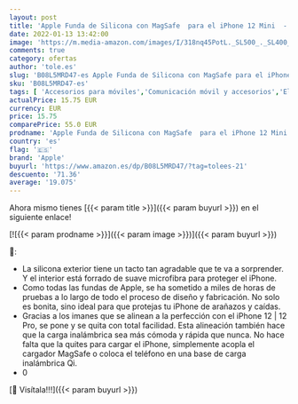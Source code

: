 ```yaml
---
layout: post
title: 'Apple Funda de Silicona con MagSafe  para el iPhone 12 Mini  - Naranja Kumquat'
date: 2022-01-13 13:42:00
image: 'https://m.media-amazon.com/images/I/318nq45PotL._SL500_._SL400_.jpg'
comments: true
category: ofertas
author: 'tole.es'
slug: 'B08L5MRD47-es Apple Funda de Silicona con MagSafe para el iPhone 12 Mini...'
sku: 'B08L5MRD47-es'
tags: [ 'Accesorios para móviles','Comunicación móvil y accesorios','Electrónica','Fundas y carcasas para teléfonos móviles','apple','iphone', ]
actualPrice: 15.75 EUR
currency: EUR
price: 15.75
comparePrice: 55.0 EUR
prodname: 'Apple Funda de Silicona con MagSafe  para el iPhone 12 Mini  - Naranja Kumquat'
country: 'es'
flag: '🇪🇸'
brand: 'Apple'
buyurl: 'https://www.amazon.es/dp/B08L5MRD47/?tag=tolees-21'
descuento: '71.36'
average: '19.075'
---
```


Ahora mismo tienes [{{< param title >}}]({{< param buyurl >}}) en el siguiente enlace!

[![{{< param prodname >}}]({{< param image >}})]({{< param buyurl >}})

🔎:

- La silicona exterior tiene un tacto tan agradable que te va a sorprender. Y el interior está forrado de suave microfibra para proteger el iPhone.
- Como todas las fundas de Apple, se ha sometido a miles de horas de pruebas a lo largo de todo el proceso de diseño y fabricación. No solo es bonita, sino ideal para que protejas tu iPhone de arañazos y caídas.
- Gracias a los imanes que se alinean a la perfección con el iPhone 12 | 12 Pro, se pone y se quita con total facilidad. Esta alineación también hace que la carga inalámbrica sea más cómoda y rápida que nunca. No hace falta que la quites para cargar el iPhone, simplemente acopla el cargador MagSafe o coloca el teléfono en una base de carga inalámbrica Qi.
- 0

[🛒 Visítala!!!]({{< param buyurl >}})
